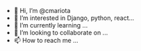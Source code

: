 - 👋 Hi, I’m @cmariota
- 👀 I’m interested in Django, python, react...
- 🌱 I’m currently learning ...
- 💞️ I’m looking to collaborate on ...
- 📫 How to reach me ...

<!---
cmariota/cmariota is a ✨ special ✨ repository because its `README.md` (this file) appears on your GitHub profile.
You can click the Preview link to take a look at your changes.
--->
